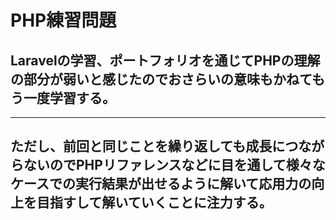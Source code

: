 # PHP練習問題
## Laravelの学習、ポートフォリオを通じてPHPの理解の部分が弱いと感じたのでおさらいの意味もかねてもう一度学習する。
___
## ただし、前回と同じことを繰り返しても成長につながらないのでPHPリファレンスなどに目を通して様々なケースでの実行結果が出せるように解いて応用力の向上を目指すして解いていくことに注力する。
